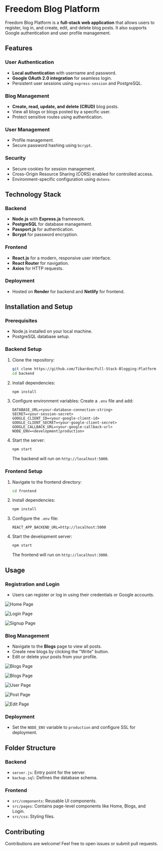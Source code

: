 
# Freedom Blog Platform

Freedom Blog Platform is a **full-stack web application** that allows users to register, log in, and create, edit, and delete blog posts. It also supports Google authentication and user profile management.

## Features

### User Authentication
- **Local authentication** with username and password.
- **Google OAuth 2.0 integration** for seamless login.
- Persistent user sessions using `express-session` and PostgreSQL.

### Blog Management
- **Create, read, update, and delete (CRUD)** blog posts.
- View all blogs or blogs posted by a specific user.
- Protect sensitive routes using authentication.

### User Management
- Profile management.
- Secure password hashing using `bcrypt`.

### Security
- Secure cookies for session management.
- Cross-Origin Resource Sharing (CORS) enabled for controlled access.
- Environment-specific configuration using `dotenv`.

## Technology Stack

### Backend
- **Node.js** with **Express.js** framework.
- **PostgreSQL** for database management.
- **Passport.js** for authentication.
- **Bcrypt** for password encryption.

### Frontend
- **React.js** for a modern, responsive user interface.
- **React Router** for navigation.
- **Axios** for HTTP requests.

### Deployment
- Hosted on **Render** for backend and **Netlify** for frontend.

## Installation and Setup

### Prerequisites
- Node.js installed on your local machine.
- PostgreSQL database setup.

### Backend Setup
1. Clone the repository:
   ```bash
   git clone https://github.com/Tibardoe/Full-Stack-Blogging-Platform
   cd backend
   ```
2. Install dependencies:
   ```bash
   npm install
   ```
3. Configure environment variables:
   Create a `.env` file and add:
   ```
   DATABASE_URL=<your-database-connection-string>
   SECRET=<your-session-secret>
   GOOGLE_CLIENT_ID=<your-google-client-id>
   GOOGLE_CLIENT_SECRET=<your-google-client-secret>
   GOOGLE_CALLBACK_URL=<your-google-callback-url>
   NODE_ENV=<development|production>
   ```
4. Start the server:
   ```bash
   npm start
   ```
   The backend will run on `http://localhost:5000`.

### Frontend Setup
1. Navigate to the frontend directory:
   ```bash
   cd frontend
   ```
2. Install dependencies:
   ```bash
   npm install
   ```
3. Configure the `.env` file:
   ```
   REACT_APP_BACKEND_URL=http://localhost:5000
   ```
4. Start the development server:
   ```bash
   npm start
   ```
   The frontend will run on `http://localhost:3000`.

## Usage

### Registration and Login
- Users can register or log in using their credentials or Google accounts.

![Home Page](/client/src/assets/images/home.png)

![Login Page](/client/src/assets/images/login.png)

![Signup Page](/client/src/assets/images/signup.png)

### Blog Management
- Navigate to the **Blogs** page to view all posts.
- Create new blogs by clicking the "Write" button.
- Edit or delete your posts from your profile.

![Blogs Page](/client/src/assets/images/blogs.png)

![Blogs Page](/client/src/assets/images/blogs2.png)

![User Page](/client/src/assets/images/userpage.png)

![Post Page](/client/src/assets/images/post.png)

![Edit Page](/client/src/assets/images/edit.png)

### Deployment
- Set the `NODE_ENV` variable to `production` and configure SSL for deployment.

## Folder Structure

### Backend
- `server.js`: Entry point for the server.
- `backup.sql`: Defines the database schema.

### Frontend
- `src/components`: Reusable UI components.
- `src/pages`: Contains page-level components like Home, Blogs, and Login.
- `src/css`: Styling files.

## Contributing
Contributions are welcome! Feel free to open issues or submit pull requests.

